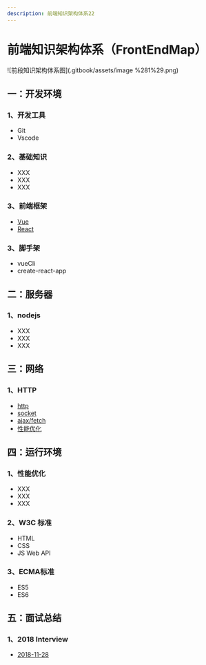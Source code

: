 ```yaml
---
description: 前端知识架构体系22
---
```


# 前端知识架构体系（FrontEndMap）

![前段知识架构体系图](.gitbook/assets/image %281%29.png)

## 一：开发环境

### 1、开发工具

* Git
* Vscode

### 2、基础知识

* XXX
* XXX
* XXX

### 3、前端框架

* [Vue](https://zhouxianfei.gitbooks.io/vue/content/)
* [React](https://zhouxianfei.gitbooks.io/react/content/)

### 3、脚手架

* vueCli
* create-react-app

## 二：服务器

### 1、nodejs

* XXX
* XXX
* XXX

## 三：网络

### 1、HTTP

* [http](https://github.com/frontendmap/frontendmap/blob/master/net/http.md)
* [socket](https://github.com/frontendmap/frontendmap/blob/master/net/socket.md)
* [ajax/fetch](https://github.com/frontendmap/frontendmap/blob/master/net/ajax-fetch.md)
* [性能优化](https://github.com/frontendmap/frontendmap/blob/master/net/performance.md)

## 四：运行环境

### 1、性能优化

* XXX
* XXX
* XXX

### 2、W3C 标准

* HTML
* CSS
* JS Web API

### 3、ECMA标准

* ES5
* ES6

## 五：面试总结

### 1、2018  Interview

* [2018-11-28](https://zhouxianfei.gitbooks.io/resume-front/content/)



